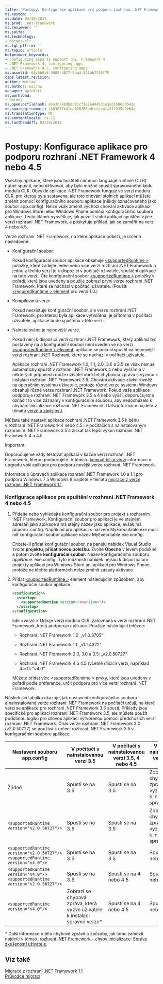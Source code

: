 ```yaml
---
title: 'Postupy: Konfigurace aplikace pro podporu rozhraní .NET Framework 4 nebo 4.5'
ms.custom: ''
ms.date: 03/30/2017
ms.prod: .net-framework
ms.reviewer: ''
ms.suite: ''
ms.technology:
- dotnet-clr
ms.tgt_pltfrm: ''
ms.topic: article
helpviewer_keywords:
- configuring apps to support .NET Framework 4
- .NET Framework 4, configuring apps
- .NET Framework 4.5, configuring apps
ms.assetid: 63c6b9a8-0088-4077-9aa3-521ab7290f79
caps.latest.revision: ''
author: mairaw
ms.author: mairaw
manager: wpickett
ms.workload:
- dotnet
ms.openlocfilehash: 4ba3d248dbdd81cf2e2e4445d1e1eb160605542c
ms.sourcegitcommit: c883637b41ee028786edceece4fa872939d2e64c
ms.translationtype: MT
ms.contentlocale: cs-CZ
ms.lasthandoff: 03/26/2018
---
```

# <a name="how-to-configure-an-app-to-support-net-framework-4-or-45"></a>Postupy: Konfigurace aplikace pro podporu rozhraní .NET Framework 4 nebo 4.5
Všechny aplikace, které jsou hostiteli common language runtime (CLR) nutné spustit, nebo *aktivovat*, aby bylo možné spustit spravovaného kódu modulu CLR. Obvykle aplikace .NET Framework funguje ve verzi modulu CLR, pro kterou byla sestavena, ale toto chování stolních aplikací můžete změnit pomocí konfiguračního souboru aplikace (někdy označovaného jako soubor app.config). Nelze však změnit výchozí chování aktivace aplikací pro Windows Store nebo Windows Phone pomocí konfiguračního souboru aplikace. Tento článek vysvětluje, jak povolit stolní aplikaci spuštění v jiné verzi rozhraní .NET Framework, a poskytuje příklad, jak se zaměřit na verzi 4 nebo 4.5.  
  
 Verze rozhraní .NET Framework, na které aplikace poběží, je určena následovně:  
  
-   Konfigurační soubor.  
  
     Pokud konfigurační soubor aplikace obsahuje [ \<supportedRuntime >](../../../docs/framework/configure-apps/file-schema/startup/supportedruntime-element.md) položky, které zadejte jeden nebo více verzí rozhraní .NET Framework a jednu z těchto verzí je k dispozici v počítači uživatele, spuštění aplikace na tuto verzi . Čte konfigurační soubor [ \<supportedRuntime >](../../../docs/framework/configure-apps/file-schema/startup/supportedruntime-element.md) položky v pořadí, které jsou uvedeny a použije zobrazí první verze rozhraní .NET Framework, které se nachází v počítači uživatele. (Použití [ \<requiredRuntime > element](../../../docs/framework/configure-apps/file-schema/startup/requiredruntime-element.md) pro verzi 1.0.)  
  
-   Kompilovaná verze.  
  
     Pokud neexistuje konfigurační soubor, ale verze rozhraní .NET Framework, pro kterou byla aplikace vytvořena, je přítomna v počítači uživatele, aplikace bude spuštěna v této verzi.  
  
-   Nainstalována je nejnovější verze.  
  
     Pokud není k dispozici verzi rozhraní .NET Framework, který aplikaci byl postavený na a konfigurační soubor není uveden ve na verzi [ \<supportedRuntime > element](../../../docs/framework/configure-apps/file-schema/startup/supportedruntime-element.md), aplikace se pokusí spustit na nejnovější verzi rozhraní .NET Rozhraní, které se nachází v počítači uživatele.  
  
     Aplikace rozhraní .NET Framework 1.0, 1.1, 2.0, 3.0 a 3.5 se však nemusí automaticky spustit v rozhraní .NET Framework 4 nebo vyšším a v některých případech může uživatel obdržet chybovou zprávu s výzvou k instalaci rozhraní .NET Framework 3.5. Chování aktivace závisí rovněž na operačním systému uživatele, protože různé verze systému Windows obsahují různé verze rozhraní .NET Framework. Pokud vaše aplikace podporuje rozhraní .NET Framework 3.5 a 4 nebo vyšší, doporučujeme označit to více záznamy v konfiguračním souboru, aby nedocházelo k chybám inicializace rozhraní .NET Framework. Další informace najdete v tématu [verze a závislosti](../../../docs/framework/migration-guide/versions-and-dependencies.md).  
  
 Můžete také nastavit aplikace rozhraní .NET Framework 3.5 k běhu v rozhraní .NET Framework 4 nebo 4.5 i v počítačích s nainstalovaným rozhraním .NET Framework 3.5 a získat tak lepší výkon rozhraní .NET Framework 4 a 4.5.  
  
> [!IMPORTANT]
>  Doporučujeme vždy testovat aplikaci v každé verzi rozhraní .NET Framework, kterou podporujete. V tématu [kompatibilitu verzí](../../../docs/framework/migration-guide/version-compatibility.md) informace o upgradu vaší aplikace pro podporu novější verze rozhraní .NET Framework.  
  
 Informace o úpravách aplikace rozhraní .NET Framework 1.0 a 1.1 pro podporu Windows 7 a Windows 8 najdete v tématu [migrace z verze rozhraní .NET Framework 1.1](../../../docs/framework/migration-guide/migrating-from-the-net-framework-1-1.md).  
  
### <a name="to-configure-your-app-to-run-on-the-net-framework-4-or-45"></a>Konfigurace aplikace pro spuštění v rozhraní .NET Framework 4 nebo 4.5  
  
1.  Přidejte nebo vyhledejte konfigurační soubor pro projekt s rozhraním .NET Framework. Konfigurační soubor pro aplikaci je ve stejném adresáři jako aplikace a má stejný název jako aplikace, avšak má příponu .config. Například pro aplikaci s názvem MyExecutable.exe musí mít konfigurační soubor aplikace název MyExecutable.exe.config.  
  
     Chcete-li přidat konfigurační soubor, na panelu nabídek Visual Studio zvolte **projektu**, **přidat novou položku**. Zvolte **Obecné** v levém podokně a potom zvolte **konfigurační soubor**.  Název konfiguračního souboru *appName*. exe.config. Tyto možnosti nabídek nejsou k dispozici pro projekty aplikací pro Windows Store ani aplikací pro Windows Phone, protože na těchto platformách nelze změnit zásady aktivace.  
  
2.  Přidat [ \<supportedRuntime >](../../../docs/framework/configure-apps/file-schema/startup/supportedruntime-element.md) element následujícím způsobem, aby konfigurační soubor aplikace:  
  
    ```xml  
    <configuration>  
      <startup>  
        <supportedRuntime version="<version>"/>  
      </startup>  
    </configuration>  
    ```  
  
     kde  *\<verze >* Určuje verzi modulu CLR, zarovnaná s verzi rozhraní .NET Framework, který podporuje aplikace. Použijte následující řetězce:  
  
    -   Rozhraní .NET Framework 1.0: „v1.0.3705“  
  
    -   Rozhraní .NET Framework 1.1: „v1.1.4322“  
  
    -   Rozhraní .NET Framework 2.0, 3.0 a 3.5: „v2.0.50727“  
  
    -   Rozhraní .NET Framework 4 a 4.5 (včetně dílčích verzí, například 4.5.1): "v4.0"  
  
     Můžete přidat více [ \<supportedRuntime >](../../../docs/framework/configure-apps/file-schema/startup/supportedruntime-element.md) prvky, které jsou uvedeny v pořadí podle preference, určit podporu pro více verzí rozhraní .NET Framework.  
  
 Následující tabulka ukazuje, jak nastavení konfiguračního souboru a nainstalované verze rozhraní .NET Framework na počítači určují, na které verzi se aplikace pro rozhraní .NET Framework 3.5 spustí. Příklady jsou specifické pro aplikaci rozhraní .NET Framework 3.5, ale můžete použít podobnou logiku pro cílovou aplikaci vytvořenou pomocí předchozích verzí rozhraní .NET Framework. Číslo verze rozhraní .NET Framework 2.0 (v2.0.50727) se používá k určení rozhraní .NET Framework 3.5 v konfiguračním souboru aplikace.  
  
|Nastavení souboru app.config|V počítači s nainstalovanou verzí 3.5|V počítači s nainstalovanou verzí 3.5, 4 nebo 4.5|V počítači s nainstalovanou verzí 4 nebo 4.5|  
|-|-|-|-|  
|Žádné|Spustí se na 3.5|Spustí se na 3.5|Zobrazí se chybová zpráva, která vyzve uživatele k instalaci správné verze*|  
|`<supportedRuntime version="v2.0.50727"/>`|Spustí se na 3.5|Spustí se na 3.5|Zobrazí se chybová zpráva, která vyzve uživatele k instalaci správné verze*|  
|`<supportedRuntime version="v2.0.50727"/>` <br /> `<supportedRuntime version="v4.0"/>`|Spustí se na 3.5|Spustí se na 3.5|Spustí se na 4 nebo 4.5|  
|`<supportedRuntime version="v4.0"/>` <br /> `<supportedRuntime version="v2.0.50727"/>`|Spustí se na 3.5|Spustí se na 4 nebo 4.5|Spustí se na 4 nebo 4.5|  
|`<supportedRuntime version="v4.0"/>`|Zobrazí se chybová zpráva, která vyzve uživatele k instalaci správné verze*|Spustí se na 4 nebo 4.5|Spustí se na 4 nebo 4.5|  
  
 \* Další informace o této chybové zprávě a způsoby, jak tomu zamezit najdete v tématu [rozhraní .NET Framework – chyby inicializace: Správa zkušeností uživatele](../../../docs/framework/deployment/initialization-errors-managing-the-user-experience.md).  
  
## <a name="see-also"></a>Viz také  
 [Migrace z rozhraní .NET Framework 1.1](../../../docs/framework/migration-guide/migrating-from-the-net-framework-1-1.md)  
 [Průvodce migrací](../../../docs/framework/migration-guide/index.md)
